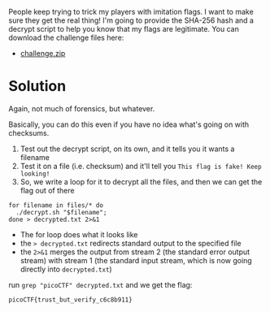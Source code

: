 People keep trying to trick my players with imitation flags. I want to make sure they get the real thing! I'm going to provide the SHA-256 hash and a decrypt script to help you know that my flags are legitimate.
You can download the challenge files here:
- [challenge.zip](https://artifacts.picoctf.net/c_rhea/10/challenge.zip)

# Solution
Again, not much of forensics, but whatever.

Basically, you can do this even if you have no idea what's going on with checksums.
1. Test out the decrypt script, on its own, and it tells you it wants a filename
2. Test it on a file (i.e. checksum) and it'll tell you `This flag is fake! Keep looking!`
3. So, we write a loop for it to decrypt all the files, and then we can get the flag out of there
```
for filename in files/* do
  ./decrypt.sh "$filename";
done > decrypted.txt 2>&1
```
- The for loop does what it looks like
- the `> decrypted.txt` redirects standard output to the specified file
- the `2>&1` merges the output from stream 2 (the standard error output stream) with stream 1 (the standard input stream, which is now going directly into `decrypted.txt`)

run `grep "picoCTF" decrypted.txt` and we get the flag:
```
picoCTF{trust_but_verify_c6c8b911}
```

